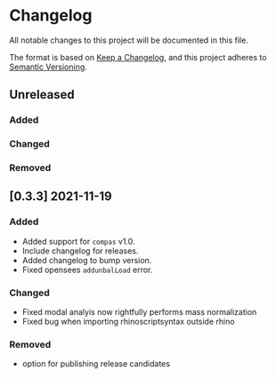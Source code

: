 # Changelog

All notable changes to this project will be documented in this file.

The format is based on [Keep a Changelog](https://keepachangelog.com/en/1.0.0/), 
and this project adheres to [Semantic Versioning](https://semver.org/spec/v2.0.0.html).

## Unreleased

### Added

### Changed

### Removed

## [0.3.3] 2021-11-19

### Added

* Added support for `compas` v1.0.
* Include changelog for releases.
* Added changelog to bump version.
* Fixed opensees `addunbalLoad` error.

### Changed

* Fixed modal analyis now rightfully performs mass normalization
* Fixed bug when importing rhinoscriptsyntax outside rhino

### Removed

* option for publishing release candidates
